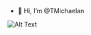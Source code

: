 - 👋 Hi, I’m @TMichaelan

<img src="https://media.giphy.com/media/vFKqnCdLPNOKc/giphy.gif" alt="Alt Text">
<!-- - 👀 I’m interested in ... -->
<!-- - 🌱 I’m currently learning ... -->
<!-- - 💞️ I’m looking to collaborate on ... -->
<!-- - 📫 How to reach me ... -->

<!---
TMichaelan/TMichaelan is a ✨ special ✨ repository because its `README.md` (this file) appears on your GitHub profile.
You can click the Preview link to take a look at your changes.
--->
